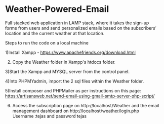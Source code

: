 # Weather-Powered-Email
Full stacked web application in LAMP stack, where it takes the sign-up forms from users and send
personalized emails based on the subscribers’ location and the current weather at that location.

Steps to run the code on a local machine

1)Install Xampp - https://www.apachefriends.org/download.html

2) Copy the Weather folder in Xampp's htdocs folder.

3)Start the Xampp and MYSQL server from the control panel.

4)Into PHPMYadmin, import the 2 sql files within the Weather folder.

5)Install composer and PHPMailer as per instructions on this page: https://artisansweb.net/send-email-using-gmail-smtp-server-php-script/

6) Access the subscription page on http://localhost/Weather and the email management dashboard on http://localhost/weather/login.php
Username :tejas and password tejas 
